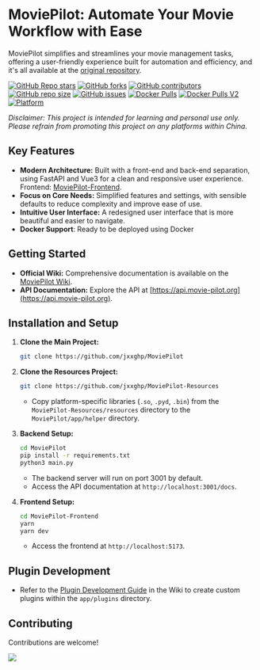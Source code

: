 # MoviePilot: Automate Your Movie Workflow with Ease

MoviePilot simplifies and streamlines your movie management tasks, offering a user-friendly experience built for automation and efficiency, and it's all available at the [original repository](https://github.com/jxxghp/MoviePilot).

[![GitHub Repo stars](https://img.shields.io/github/stars/jxxghp/MoviePilot?style=for-the-badge)](https://github.com/jxxghp/MoviePilot)
[![GitHub forks](https://img.shields.io/github/forks/jxxghp/MoviePilot?style=for-the-badge)](https://github.com/jxxghp/MoviePilot)
[![GitHub contributors](https://img.shields.io/github/contributors/jxxghp/MoviePilot?style=for-the-badge)](https://github.com/jxxghp/MoviePilot)
[![GitHub repo size](https://img.shields.io/github/repo-size/jxxghp/MoviePilot?style=for-the-badge)](https://github.com/jxxghp/MoviePilot)
[![GitHub issues](https://img.shields.io/github/issues/jxxghp/MoviePilot?style=for-the-badge)](https://github.com/jxxghp/MoviePilot)
[![Docker Pulls](https://img.shields.io/docker/pulls/jxxghp/moviepilot?style=for-the-badge)](https://hub.docker.com/r/jxxghp/moviepilot)
[![Docker Pulls V2](https://img.shields.io/docker/pulls/jxxghp/moviepilot-v2?style=for-the-badge)](https://hub.docker.com/r/jxxghp/moviepilot-v2)
[![Platform](https://img.shields.io/badge/platform-Windows%20%7C%20Linux%20%7C%20Synology-blue?style=for-the-badge)](https://github.com/jxxghp/MoviePilot)

*Disclaimer: This project is intended for learning and personal use only.  Please refrain from promoting this project on any platforms within China.*

## Key Features

*   **Modern Architecture:** Built with a front-end and back-end separation, using FastAPI and Vue3 for a clean and responsive user experience. Frontend: [MoviePilot-Frontend](https://github.com/jxxghp/MoviePilot-Frontend).
*   **Focus on Core Needs:**  Simplified features and settings, with sensible defaults to reduce complexity and improve ease of use.
*   **Intuitive User Interface:** A redesigned user interface that is more beautiful and easier to navigate.
*   **Docker Support**: Ready to be deployed using Docker

## Getting Started

*   **Official Wiki:**  Comprehensive documentation is available on the [MoviePilot Wiki](https://wiki.movie-pilot.org).
*   **API Documentation:** Explore the API at [https://api.movie-pilot.org](https://api.movie-pilot.org).

## Installation and Setup

1.  **Clone the Main Project:**
    ```bash
    git clone https://github.com/jxxghp/MoviePilot
    ```

2.  **Clone the Resources Project:**
    ```bash
    git clone https://github.com/jxxghp/MoviePilot-Resources
    ```
    *   Copy platform-specific libraries (`.so`, `.pyd`, `.bin`) from the `MoviePilot-Resources/resources` directory to the `MoviePilot/app/helper` directory.

3.  **Backend Setup:**
    ```bash
    cd MoviePilot
    pip install -r requirements.txt
    python3 main.py
    ```
    *   The backend server will run on port 3001 by default.
    *   Access the API documentation at `http://localhost:3001/docs`.

4.  **Frontend Setup:**
    ```bash
    cd MoviePilot-Frontend
    yarn
    yarn dev
    ```
    *   Access the frontend at `http://localhost:5173`.

## Plugin Development

*   Refer to the [Plugin Development Guide](https://wiki.movie-pilot.org/zh/plugindev) in the Wiki to create custom plugins within the `app/plugins` directory.

## Contributing

Contributions are welcome!

<a href="https://github.com/jxxghp/MoviePilot/graphs/contributors">
  <img src="https://contrib.rocks/image?repo=jxxghp/MoviePilot" />
</a>